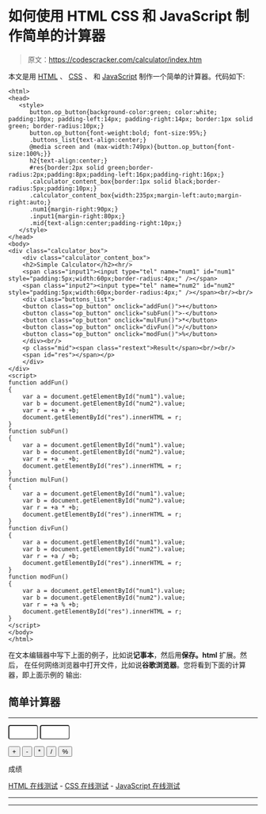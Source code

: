# 如何使用 HTML CSS 和 JavaScript 制作简单的计算器

> 原文：<https://codescracker.com/calculator/index.htm>

本文是用 [HTML](/html/index.htm) 、 [CSS](/css/index.htm) 、 和 [JavaScript](/js/index.htm) 制作一个简单的计算器。代码如下:

```
<html>
<head>
   <style>
      button.op_button{background-color:green; color:white; padding:10px; padding-left:14px; padding-right:14px; border:1px solid green; border-radius:10px;}
      button.op_button{font-weight:bold; font-size:95%;}
      .buttons_list{text-align:center;}
      @media screen and (max-width:749px){button.op_button{font-size:100%;}}
      h2{text-align:center;}
      #res{border:2px solid green;border-radius:2px;padding:8px;padding-left:16px;padding-right:16px;}
      .calculator_content_box{border:1px solid black;border-radius:5px;padding:10px;}
      .calculator_content_box{width:235px;margin-left:auto;margin-right:auto;}
      .num1{margin-right:90px;}
      .input1{margin-right:80px;}
      .mid{text-align:center;padding-right:10px;}
   </style>
</head>
<body>
<div class="calculator_box">
	<div class="calculator_content_box">
	<h2>Simple Calculator</h2><hr/>
	<span class="input1"><input type="tel" name="num1" id="num1" style="padding:5px;width:60px;border-radius:4px;" /></span>
	<span class="input2"><input type="tel" name="num2" id="num2" style="padding:5px;width:60px;border-radius:4px;" /></span><br/><br/>
	<div class="buttons_list">
	<button class="op_button" onclick="addFun()">+</button>
	<button class="op_button" onclick="subFun()">-</button>
	<button class="op_button" onclick="mulFun()">*</button>
	<button class="op_button" onclick="divFun()">/</button>
	<button class="op_button" onclick="modFun()">%</button>
	</div><br/>
	<p class="mid"><span class="restext">Result</span><br/><br/>
	<span id="res"></span></p>
	</div>
</div>
<script>
function addFun()
{
	var a = document.getElementById("num1").value;
	var b = document.getElementById("num2").value;
	var r = +a + +b;
	document.getElementById("res").innerHTML = r;
}
function subFun()
{
	var a = document.getElementById("num1").value;
	var b = document.getElementById("num2").value;
	var r = +a - +b;
	document.getElementById("res").innerHTML = r;
}
function mulFun()
{
	var a = document.getElementById("num1").value;
	var b = document.getElementById("num2").value;
	var r = +a * +b;
	document.getElementById("res").innerHTML = r;
}
function divFun()
{
	var a = document.getElementById("num1").value;
	var b = document.getElementById("num2").value;
	var r = +a / +b;
	document.getElementById("res").innerHTML = r;
}
function modFun()
{
	var a = document.getElementById("num1").value;
	var b = document.getElementById("num2").value;
	var r = +a % +b;
	document.getElementById("res").innerHTML = r;
}
</script>
</body>
</html>
```

在文本编辑器中写下上面的例子，比如说**记事本**，然后用**保存。html** 扩展。然后， 在任何网络浏览器中打开文件，比如说**谷歌浏览器**。您将看到下面的计算器，即上面示例的 输出:

## 简单计算器

* * *

<input type="tel" name="num1" id="num1" style="padding:5px;width:60px;border-radius:4px;"> <input type="tel" name="num2" id="num2" style="padding:5px;width:60px;border-radius:4px;">

<button class="op_button" onclick="addFun()">+</button> <button class="op_button" onclick="subFun()">-</button> <button class="op_button" onclick="mulFun()">*</button> <button class="op_button" onclick="divFun()">/</button> <button class="op_button" onclick="modFun()">%</button>

成绩

[HTML 在线测试](/exam/showtest.php?subid=4) - [CSS 在线测试](/exam/showtest.php?subid=5) - [JavaScript 在线测试](/exam/showtest.php?subid=6)

* * *

* * *
